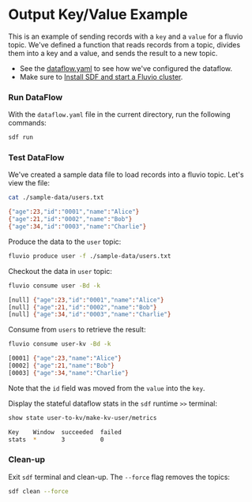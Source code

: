 # Output Key/Value Example

This is an example of sending records with a `key` and a `value` for a fluvio topic. We've defined a function that reads records from a topic, divides them into a key and a value, and sends the result to a new topic.

* See the [dataflow.yaml](./dataflow.yaml) to see how we've configured the dataflow.
* Make sure to [Install SDF and start a Fluvio cluster].

### Run DataFlow

With the `dataflow.yaml` file in the current directory, run the following commands:

```bash
sdf run
```

### Test DataFlow

We've created a sample data file to load records into a fluvio topic. Let's view the file:

```bash
cat ./sample-data/users.txt
```

```bash
{"age":23,"id":"0001","name":"Alice"}
{"age":21,"id":"0002","name":"Bob"}
{"age":34,"id":"0003","name":"Charlie"}
```

Produce the data to the `user` topic:

```bash
fluvio produce user -f ./sample-data/users.txt
```

Checkout the data in `user` topic:

```bash
fluvio consume user -Bd -k
```

```bash
[null] {"age":23,"id":"0001","name":"Alice"}
[null] {"age":21,"id":"0002","name":"Bob"}
[null] {"age":34,"id":"0003","name":"Charlie"}
```

Consume from `users` to retrieve the result:

```bash
fluvio consume user-kv -Bd -k
```

```bash
[0001] {"age":23,"name":"Alice"}
[0002] {"age":21,"name":"Bob"}
[0003] {"age":34,"name":"Charlie"}
```

Note that the `id` field was moved from the `value` into the `key`.

Display the stateful dataflow stats in the `sdf` runtime `>>` terminal:

```bash
show state user-to-kv/make-kv-user/metrics
```

```bash
Key    Window  succeeded  failed
stats  *       3          0
```

### Clean-up

Exit `sdf` terminal and clean-up. The `--force` flag removes the topics:

```bash
sdf clean --force
```

[Install SDF and start a Fluvio cluster]: /README.MD#prerequisites